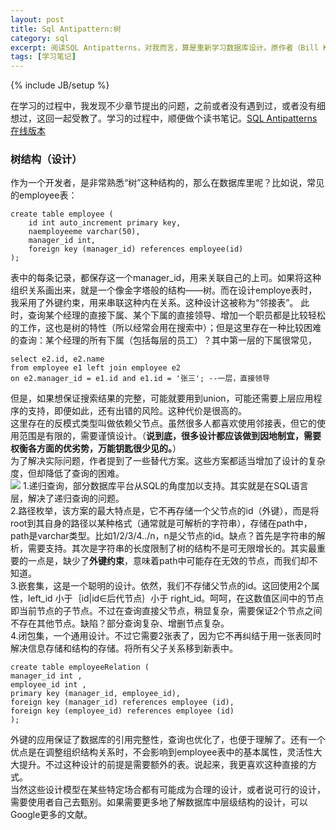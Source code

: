 ```yaml
---
layout: post
title: Sql Antipattern:树
category: sql
excerpt: 阅读SQL Antipatterns，对我而言，算是重新学习数据库设计。原作者（Bill Karwin）非常厉害，他的数据库开发经验对于开发人员来说，是很宝贵的。
tags: [学习笔记]
---
```

{% include JB/setup %}

在学习的过程中，我发现不少章节提出的问题，之前或者没有遇到过，或者没有细想过，这回一起受教了。学习的过程中，顺便做个读书笔记。<a href="http://edu.ercess.co.in/ebooks/SQL/SQL-Antipatterns-Avoiding-the-Pitfalls-of-Database-Programming.pdf">SQL Antipatterns在线版本</a>
###  树结构（设计） ###
作为一个开发者，是非常熟悉“树”这种结构的，那么在数据库里呢？比如说，常见的employee表：

	create table employee (
		id int auto_increment primary key,
		naemployeeme varchar(50),
		manager_id int,
		foreign key (manager_id) references employee(id)
	);
表中的每条记录，都保存这一个manager_id，用来关联自己的上司。如果将这种组织关系画出来，就是一个像金字塔般的结构——树。而在设计employe表时，我采用了外键约束，用来串联这种内在关系。这种设计这被称为“邻接表”。
此时，查询某个经理的直接下属、某个下属的直接领导、增加一个职员都是比较轻松的工作，这也是树的特性（所以经常会用在搜索中）；但是这里存在一种比较困难的查询：某个经理的所有下属（包括每层的员工）？其中第一层的下属很常见，  

	select e2.id, e2.name
	from employee e1 left join employee e2 
	on e2.manager_id = e1.id and e1.id = '张三'; --一层，直接领导
但是，如果想保证搜索结果的完整，可能就要用到union，可能还需要上层应用程序的支持，即便如此，还有出错的风险。这种代价是很高的。  
这里存在的反模式类型叫做依赖父节点。虽然很多人都喜欢使用邻接表，但它的使用范围是有限的，需要谨慎设计。（**说到底，很多设计都应该做到因地制宜，需要权衡各方面的优劣势，万能钥匙很少见的。**）  
为了解决实际问题，作者提到了一些替代方案。这些方案都适当增加了设计的复杂度，但却降低了查询的困难。    
<img src = "{{ ASSET_PATH }}/images/sql_naive_tree_1.jpg"/> 
1.递归查询，部分数据库平台从SQL的角度加以支持。其实就是在SQL语言层，解决了递归查询的问题。  
2.路径枚举，该方案的最大特点是，它不再存储一个父节点的id（外键），而是将root到其自身的路径以某种格式（通常就是可解析的字符串），存储在path中，path是varchar类型。比如1/2/3/4../n，n是父节点的id。缺点？首先是字符串的解析，需要支持。其次是字符串的长度限制了树的结构不是可无限增长的。其实最重要的一点是，缺少了**外键约束**，意味着path中可能存在无效的节点，而我们却不知道。  
3.嵌套集，这是一个聪明的设计。依然，我们不存储父节点的id。这回使用2个属性，left\_id 小于｛id|id∈后代节点｝小于 right\_id。呵呵，在这数值区间中的节点即当前节点的子节点。不过在查询直接父节点，稍显复杂，需要保证2个节点之间不存在其他节点。缺陷？部分查询复杂、增删节点复杂。  
4.闭包集，一个通用设计。不过它需要2张表了，因为它不再纠结于用一张表同时解决信息存储和结构的存储。将所有父子关系移到新表中。

	create table employeeRelation (
	manager_id int ,
	employee_id int ,
	primary key (manager_id, employee_id),
	foreign key (manager_id) references employee (id),
	foreign key (employee_id) references employee (id)
	);
外键的应用保证了数据库的引用完整性，查询也优化了，也便于理解了。还有一个优点是在调整组织结构关系时，不会影响到employee表中的基本属性，灵活性大大提升。不过这种设计的前提是需要额外的表。说起来，我更喜欢这种直接的方式。  
当然这些设计模型在某些特定场合都有可能成为合理的设计，或者说可行的设计，需要使用者自己去甄别。如果需要更多地了解数据库中层级结构的设计，可以Google更多的文献。